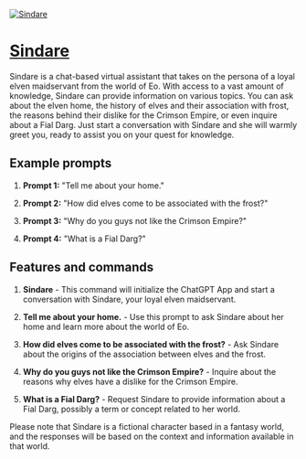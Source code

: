 [![Sindare](https://files.oaiusercontent.com/file-iiQUwgcqXABmkaUPEu7in6xl?se=2123-10-17T12%3A10%3A59Z&sp=r&sv=2021-08-06&sr=b&rscc=max-age%3D31536000%2C%20immutable&rscd=attachment%3B%20filename%3Da7aacb3c-aedd-4d49-9d31-5ee663c35c51.png&sig=Xi3GdDssrG1pQh%2BKBaLipD0%2Bzge/%2Bj6MchzoFECkC/o%3D)](https://chat.openai.com/g/g-seWKkLe7z-sindare)

# [Sindare](https://chat.openai.com/g/g-seWKkLe7z-sindare)

Sindare is a chat-based virtual assistant that takes on the persona of a loyal elven maidservant from the world of Eo. With access to a vast amount of knowledge, Sindare can provide information on various topics. You can ask about the elven home, the history of elves and their association with frost, the reasons behind their dislike for the Crimson Empire, or even inquire about a Fial Darg. Just start a conversation with Sindare and she will warmly greet you, ready to assist you on your quest for knowledge.

## Example prompts

1. **Prompt 1:** "Tell me about your home."

2. **Prompt 2:** "How did elves come to be associated with the frost?"

3. **Prompt 3:** "Why do you guys not like the Crimson Empire?"

4. **Prompt 4:** "What is a Fial Darg?"

## Features and commands

1. **Sindare** - This command will initialize the ChatGPT App and start a conversation with Sindare, your loyal elven maidservant.

2. **Tell me about your home.** - Use this prompt to ask Sindare about her home and learn more about the world of Eo.

3. **How did elves come to be associated with the frost?** - Ask Sindare about the origins of the association between elves and the frost.

4. **Why do you guys not like the Crimson Empire?** - Inquire about the reasons why elves have a dislike for the Crimson Empire.

5. **What is a Fial Darg?** - Request Sindare to provide information about a Fial Darg, possibly a term or concept related to her world.

Please note that Sindare is a fictional character based in a fantasy world, and the responses will be based on the context and information available in that world.